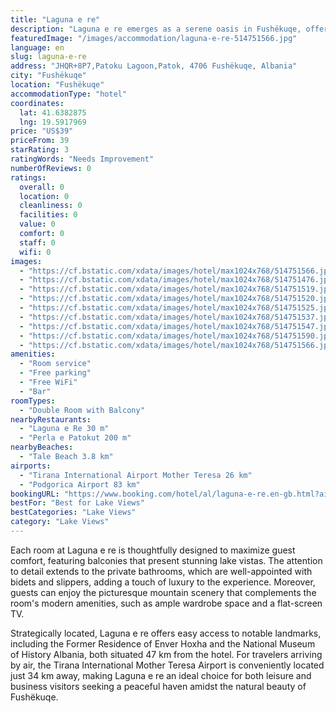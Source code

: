 ```yaml
---
title: "Laguna e re"
description: "Laguna e re emerges as a serene oasis in Fushëkuqe, offering a tranquil retreat just 47 km away from the bustling Skanderbeg Square."
featuredImage: "/images/accommodation/laguna-e-re-514751566.jpg"
language: en
slug: laguna-e-re
address: "JHQR+8P7,Patoku Lagoon,Patok, 4706 Fushëkuqe, Albania"
city: "Fushëkuqe"
location: "Fushëkuqe"
accommodationType: "hotel"
coordinates:
  lat: 41.6382875
  lng: 19.5917969
price: "US$39"
priceFrom: 39
starRating: 3
ratingWords: "Needs Improvement"
numberOfReviews: 0
ratings:
  overall: 0
  location: 0
  cleanliness: 0
  facilities: 0
  value: 0
  comfort: 0
  staff: 0
  wifi: 0
images:
  - "https://cf.bstatic.com/xdata/images/hotel/max1024x768/514751566.jpg?k=2c429e3a7f85ccd0b8b8f86aeaee4aa906f6e07ff91ed50f6b32816850155c32&o=&hp=1"
  - "https://cf.bstatic.com/xdata/images/hotel/max1024x768/514751476.jpg?k=c752be986429be81757b6a1e773bad05d0c23822e12e68dac43aa3c4ff902bca&o=&hp=1"
  - "https://cf.bstatic.com/xdata/images/hotel/max1024x768/514751519.jpg?k=bcaf8abf7ff03e9aba1bac8f8e32eba4d4a6c04b03082ab683dbec24f114a1b0&o=&hp=1"
  - "https://cf.bstatic.com/xdata/images/hotel/max1024x768/514751520.jpg?k=f582617cd9978bee64fc14d9c351cf5b105a4484be20398a334630c0311dd2d0&o=&hp=1"
  - "https://cf.bstatic.com/xdata/images/hotel/max1024x768/514751525.jpg?k=61a15107ae8fa6263b4a705348c28bbf653e37441b9770901fd68e6c710d1d44&o=&hp=1"
  - "https://cf.bstatic.com/xdata/images/hotel/max1024x768/514751537.jpg?k=f00f1dd6508e8145d9b163e3697383e2f4f4874b50b26e1e7b3a264d43af68b6&o=&hp=1"
  - "https://cf.bstatic.com/xdata/images/hotel/max1024x768/514751547.jpg?k=ef9308f621200ecf13ff187817cd010674d8ab9b069277bcc3a55ba4803a9056&o=&hp=1"
  - "https://cf.bstatic.com/xdata/images/hotel/max1024x768/514751590.jpg?k=55094fbfc0e51b1f937c3e7362df4a2076ce3dbdff98f92b06a34b3a87c9fe3f&o=&hp=1"
  - "https://cf.bstatic.com/xdata/images/hotel/max1024x768/514751566.jpg?k=2c429e3a7f85ccd0b8b8f86aeaee4aa906f6e07ff91ed50f6b32816850155c32&o=&hp=1"
amenities:
  - "Room service"
  - "Free parking"
  - "Free WiFi"
  - "Bar"
roomTypes:
  - "Double Room with Balcony"
nearbyRestaurants:
  - "Laguna e Re 30 m"
  - "Perla e Patokut 200 m"
nearbyBeaches:
  - "Tale Beach 3.8 km"
airports:
  - "Tirana International Airport Mother Teresa 26 km"
  - "Podgorica Airport 83 km"
bookingURL: "https://www.booking.com/hotel/al/laguna-e-re.en-gb.html?aid=8035640"
bestFor: "Best for Lake Views"
bestCategories: "Lake Views"
category: "Lake Views"
---
```


Each room at Laguna e re is thoughtfully designed to maximize guest comfort, featuring balconies that present stunning lake vistas. The attention to detail extends to the private bathrooms, which are well-appointed with bidets and slippers, adding a touch of luxury to the experience. Moreover, guests can enjoy the picturesque mountain scenery that complements the room's modern amenities, such as ample wardrobe space and a flat-screen TV.

Strategically located, Laguna e re offers easy access to notable landmarks, including the Former Residence of Enver Hoxha and the National Museum of History Albania, both situated 47 km from the hotel. For travelers arriving by air, the Tirana International Mother Teresa Airport is conveniently located just 34 km away, making Laguna e re an ideal choice for both leisure and business visitors seeking a peaceful haven amidst the natural beauty of Fushëkuqe.